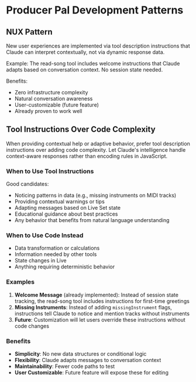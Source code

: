 # Producer Pal Development Patterns

## NUX Pattern

New user experiences are implemented via tool description instructions that
Claude can interpret contextually, not via dynamic response data.

Example: The read-song tool includes welcome instructions that Claude adapts
based on conversation context. No session state needed.

Benefits:

- Zero infrastructure complexity
- Natural conversation awareness
- User-customizable (future feature)
- Already proven to work well

## Tool Instructions Over Code Complexity

When providing contextual help or adaptive behavior, prefer tool description
instructions over adding code complexity. Let Claude's intelligence handle
context-aware responses rather than encoding rules in JavaScript.

### When to Use Tool Instructions

Good candidates:

- Noticing patterns in data (e.g., missing instruments on MIDI tracks)
- Providing contextual warnings or tips
- Adapting messages based on Live Set state
- Educational guidance about best practices
- Any behavior that benefits from natural language understanding

### When to Use Code Instead

- Data transformation or calculations
- Information needed by other tools
- State changes in Live
- Anything requiring deterministic behavior

### Examples

1. **Welcome Message** (already implemented): Instead of session state tracking,
   the read-song tool includes instructions for first-time greetings
2. **Missing Instruments**: Instead of adding `missingInstrument` flags,
   instructions tell Claude to notice and mention tracks without instruments
3. **Future**: Customization will let users override these instructions without
   code changes

### Benefits

- **Simplicity**: No new data structures or conditional logic
- **Flexibility**: Claude adapts messages to conversation context
- **Maintainability**: Fewer code paths to test
- **User Customizable**: Future feature will expose these for editing
